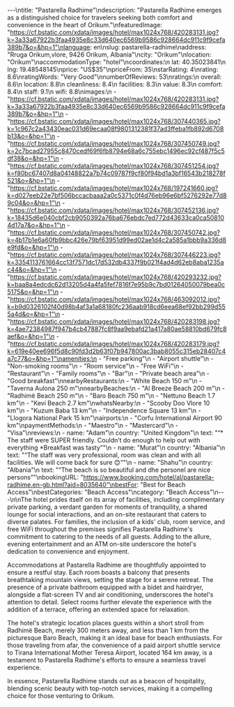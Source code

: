 ---\ntitle: "Pastarella Radhime"\ndescription: "Pastarella Radhime emerges as a distinguished choice for travelers seeking both comfort and convenience in the heart of Orikum."\nfeaturedImage: "https://cf.bstatic.com/xdata/images/hotel/max1024x768/420283131.jpg?k=3a33a67922b3faa4935e8c33d640ec6569b9586c928664dc911c9f9cefa389b7&o=&hp=1"\nlanguage: en\nslug: pastarella-radhime\naddress: "Rruga Orikum,vlore, 9426 Orikum, Albania"\ncity: "Orikum"\nlocation: "Orikum"\naccommodationType: "hotel"\ncoordinates:\n  lat: 40.35023841\n  lng: 19.48548145\nprice: "US$35"\npriceFrom: 35\nstarRating: 4\nrating: 8.6\nratingWords: "Very Good"\nnumberOfReviews: 53\nratings:\n  overall: 8.6\n  location: 8.8\n  cleanliness: 8.4\n  facilities: 8.3\n  value: 8.3\n  comfort: 8.4\n  staff: 9.1\n  wifi: 8.8\nimages:\n  - "https://cf.bstatic.com/xdata/images/hotel/max1024x768/420283131.jpg?k=3a33a67922b3faa4935e8c33d640ec6569b9586c928664dc911c9f9cefa389b7&o=&hp=1"\n  - "https://cf.bstatic.com/xdata/images/hotel/max1024x768/307440365.jpg?k=1c967c2a43430eac031d69ecaa08f9801312381f37ad3ffeba1fb892d6708b13&o=&hp=1"\n  - "https://cf.bstatic.com/xdata/images/hotel/max1024x768/307450749.jpg?k=2c7bcad27955c8470cedf69f6fb8794e68a6c755ebc1496ec92cf487f5c5df38&o=&hp=1"\n  - "https://cf.bstatic.com/xdata/images/hotel/max1024x768/307451254.jpg?k=f80bc67407d8a04148822a7b74c09787f9cf80f94bd1a3bf16543b218278f521&o=&hp=1"\n  - "https://cf.bstatic.com/xdata/images/hotel/max1024x768/197241660.jpg?k=d027eeb22e7bf506bccacbaaa2a0c5371c0f4d76eb96e6bf5276292e77d89c04&o=&hp=1"\n  - "https://cf.bstatic.com/xdata/images/hotel/max1024x768/307452136.jpg?k=18435d6e040cbf2cb9050392a76ba676ebdc7ed772d43633ca0ca508104d17a7&o=&hp=1"\n  - "https://cf.bstatic.com/xdata/images/hotel/max1024x768/307450742.jpg?k=4b17b1e6a60fb9bbc426e79bf63951d99ed02ae1d4c2a585a1bbb9a336d8e9fd&o=&hp=1"\n  - "https://cf.bstatic.com/xdata/images/hotel/max1024x768/307446223.jpg?k=3354113761664cc13f7571dc17d532db4337f9b021f4ad4d62eb8aba1235ac44&o=&hp=1"\n  - "https://cf.bstatic.com/xdata/images/hotel/max1024x768/420293232.jpg?k=baa8a4edcdc62d13205d4a4fa5fef7816f7e95b9c7bd01264050079bea0c5175&o=&hp=1"\n  - "https://cf.bstatic.com/xdata/images/hotel/max1024x768/463092012.jpg?k=b9d0326102f40d98b4af3a1a68180fc236aab918cd6eea68ef92bb299d555a4d&o=&hp=1"\n  - "https://cf.bstatic.com/xdata/images/hotel/max1024x768/420283198.jpg?k=4ae72384987f947b4cb47887fc8f9aa9ebafd21a417a80ae58810bd679fc8aef&o=&hp=1"\n  - "https://cf.bstatic.com/xdata/images/hotel/max1024x768/420283179.jpg?k=619e40ee696f5d8c90fd3d2b63f07b947800ac3bab8055c315eb28407c4a7c77&o=&hp=1"\namenities:\n  - "Free parking"\n  - "Airport shuttle"\n  - "Non-smoking rooms"\n  - "Room service"\n  - "Free WiFi"\n  - "Restaurant"\n  - "Family rooms"\n  - "Bar"\n  - "Private beach area"\n  - "Good breakfast"\nnearbyRestaurants:\n  - "White Beach 150 m"\n  - "Taverna Aulona 250 m"\nnearbyBeaches:\n  - "Al Breeze Beach 200 m"\n  - "Radhimë Beach 250 m"\n  - "Baro Beach 750 m"\n  - "Nettuno Beach 1.7 km"\n  - "Kevi Beach 2.7 km"\nwhatsNearby:\n  - "Scooby Doo Vlore 10 km"\n  - "Kuzum Baba 13 km"\n  - "Independence Square 13 km"\n  - "Llogora National Park 15 km"\nairports:\n  - "Corfu International Airport 90 km"\npaymentMethods:\n  - "Maestro"\n  - "Mastercard"\n  - "Visa"\nreviews:\n  - name: "Adam"\n    country: "United Kingdom"\n    text: "“* The staff were SUPER friendly. Couldn’t do enough to help out with everything
*Breakfast was tasty”"\n  - name: "Murat"\n    country: "Albania"\n    text: "“The staff was very professional, room was clean and with all facilities. We will come back for sure 😊”"\n  - name: "Shahu"\n    country: "Albania"\n    text: "“The beach is so beautiful and dhe personel are nice persons”"\nbookingURL: "https://www.booking.com/hotel/al/pastarella-radhime.en-gb.html?aid=8035640"\nbestFor: "Best for Beach Access"\nbestCategories: "Beach Access"\ncategory: "Beach Access"\n---\n\nThe hotel prides itself on its array of facilities, including complimentary private parking, a verdant garden for moments of tranquility, a shared lounge for social interactions, and an on-site restaurant that caters to diverse palates. For families, the inclusion of a kids' club, room service, and free WiFi throughout the premises signifies Pastarella Radhime's commitment to catering to the needs of all guests. Adding to the allure, evening entertainment and an ATM on-site underscore the hotel's dedication to convenience and enjoyment.

Accommodations at Pastarella Radhime are thoughtfully appointed to ensure a restful stay. Each room boasts a balcony that presents breathtaking mountain views, setting the stage for a serene retreat. The presence of a private bathroom equipped with a bidet and hairdryer, alongside a flat-screen TV and air conditioning, underscores the hotel's attention to detail. Select rooms further elevate the experience with the addition of a terrace, offering an extended space for relaxation.

The hotel's strategic location places guests within a short stroll from Radhimë Beach, merely 300 meters away, and less than 1 km from the picturesque Baro Beach, making it an ideal base for beach enthusiasts. For those traveling from afar, the convenience of a paid airport shuttle service to Tirana International Mother Teresa Airport, located 164 km away, is a testament to Pastarella Radhime's efforts to ensure a seamless travel experience.

In essence, Pastarella Radhime stands out as a beacon of hospitality, blending scenic beauty with top-notch services, making it a compelling choice for those venturing to Orikum.